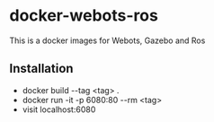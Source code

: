 # docker-webots-ros

This is a docker images for Webots, Gazebo and Ros

## Installation
*  docker build --tag \<tag\> .
*  docker run -it -p 6080:80 --rm \<tag\>
*  visit localhost:6080